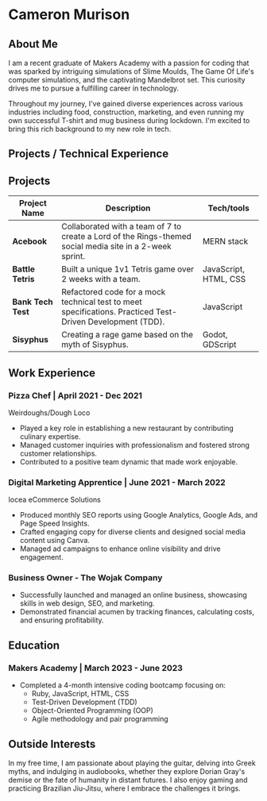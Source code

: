 # Cameron Murison

## About Me

I am a recent graduate of Makers Academy with a passion for coding that was sparked by intriguing simulations of Slime Moulds, The Game Of Life's computer simulations, and the captivating Mandelbrot set. This curiosity drives me to pursue a fulfilling career in technology.

Throughout my journey, I've gained diverse experiences across various industries including food, construction, marketing, and even running my own successful T-shirt and mug business during lockdown. I'm excited to bring this rich background to my new role in tech.

## Projects / Technical Experience

## Projects

| Project Name       | Description                                                   | Tech/tools                            |
| ------------------ | ------------------------------------------------------------- | ------------------------------------- |
| **Acebook**        | Collaborated with a team of 7 to create a Lord of the Rings-themed social media site in a 2-week sprint. | MERN stack                            |
| **Battle Tetris**  | Built a unique 1v1 Tetris game over 2 weeks with a team.      | JavaScript, HTML, CSS                 |
| **Bank Tech Test** | Refactored code for a mock technical test to meet specifications. Practiced Test-Driven Development (TDD). | JavaScript                           |
| **Sisyphus**       | Creating a rage game based on the myth of Sisyphus. | Godot, GDScript                      |


## Work Experience

### Pizza Chef | April 2021 - Dec 2021
Weirdoughs/Dough Loco
- Played a key role in establishing a new restaurant by contributing culinary expertise.
- Managed customer inquiries with professionalism and fostered strong customer relationships.
- Contributed to a positive team dynamic that made work enjoyable.

### Digital Marketing Apprentice | June 2021 - March 2022
Iocea eCommerce Solutions
- Produced monthly SEO reports using Google Analytics, Google Ads, and Page Speed Insights.
- Crafted engaging copy for diverse clients and designed social media content using Canva.
- Managed ad campaigns to enhance online visibility and drive engagement.

### Business Owner - The Wojak Company
- Successfully launched and managed an online business, showcasing skills in web design, SEO, and marketing.
- Demonstrated financial acumen by tracking finances, calculating costs, and ensuring profitability.

## Education

### Makers Academy | March 2023 - June 2023
- Completed a 4-month intensive coding bootcamp focusing on:
  - Ruby, JavaScript, HTML, CSS
  - Test-Driven Development (TDD)
  - Object-Oriented Programming (OOP)
  - Agile methodology and pair programming

## Outside Interests

In my free time, I am passionate about playing the guitar, delving into Greek myths, and indulging in audiobooks, whether they explore Dorian Gray's demise or the fate of humanity in distant futures. I also enjoy gaming and practicing Brazilian Jiu-Jitsu, where I embrace the challenges it brings.
